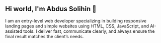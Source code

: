 ## Hi world, I'm Abdus Solihin 👋
I am an entry-level web developer specializing in building responsive landing pages and simple websites using HTML, CSS, JavaScript, and AI-assisted tools. I deliver fast, communicate clearly, and always ensure the final result matches the client’s needs.

<!--
**abdus-devx/abdus-devx** is a ✨ _special_ ✨ repository because its `README.md` (this file) appears on your GitHub profile.

Here are some ideas to get you started:

- 🔭 I’m currently working on ...
- 🌱 I’m currently learning ...
- 👯 I’m looking to collaborate on ...
- 🤔 I’m looking for help with ...
- 💬 Ask me about ...
- 📫 How to reach me: ...
- 😄 Pronouns: ...
- ⚡ Fun fact: ...
-->
